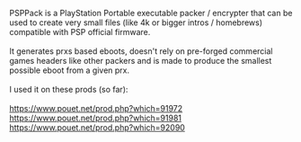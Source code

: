 PSPPack is a PlayStation Portable executable packer / encrypter that can be used to create very small files
(like 4k or bigger intros / homebrews) compatible with PSP official firmware.<br><br>
It generates prxs based eboots, doesn't rely on pre-forged commercial games headers like other packers and is made to produce the smallest possible eboot from a given prx.<br><br>
I used it on these prods (so far):<br><br>
https://www.pouet.net/prod.php?which=91972<br>
https://www.pouet.net/prod.php?which=91981<br>
https://www.pouet.net/prod.php?which=92090

